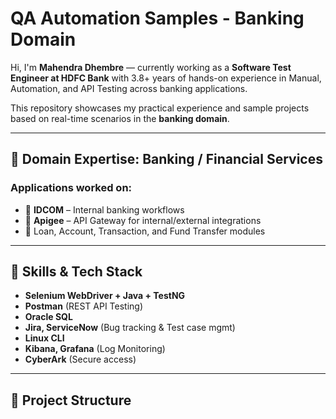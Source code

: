 # QA Automation Samples - Banking Domain

Hi, I'm **Mahendra Dhembre** — currently working as a **Software Test Engineer at HDFC Bank** with 3.8+ years of hands-on experience in Manual, Automation, and API Testing across banking applications.

This repository showcases my practical experience and sample projects based on real-time scenarios in the **banking domain**.

---

## 🏦 Domain Expertise: Banking / Financial Services

### Applications worked on:
- 🔹 **IDCOM** – Internal banking workflows
- 🔹 **Apigee** – API Gateway for internal/external integrations
- 🔹 Loan, Account, Transaction, and Fund Transfer modules

---

## 🔧 Skills & Tech Stack

- **Selenium WebDriver + Java + TestNG**
- **Postman** (REST API Testing)
- **Oracle SQL**
- **Jira, ServiceNow** (Bug tracking & Test case mgmt)
- **Linux CLI**
- **Kibana, Grafana** (Log Monitoring)
- **CyberArk** (Secure access)

---

## 📁 Project Structure

